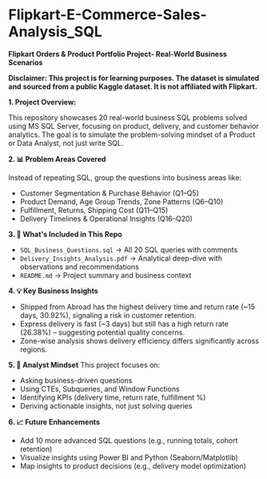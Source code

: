 # Flipkart-E-Commerce-Sales-Analysis_SQL

**Flipkart Orders & Product Portfolio Project- Real-World Business Scenarios**

**Disclaimer: This project is for learning purposes. The dataset is simulated and sourced from a public Kaggle dataset. It is not affiliated with Flipkart.**

**1. Project Overview:**

This repository showcases 20 real-world business SQL problems solved using MS SQL Server, focusing on product, delivery, and customer behavior analytics. 
The goal is to simulate the problem-solving mindset of a Product or Data Analyst, not just write SQL.

**2. 📊 Problem Areas Covered**

Instead of repeating SQL, group the questions into business areas like:

- Customer Segmentation & Purchase Behavior (Q1–Q5)
- Product Demand, Age Group Trends, Zone Patterns (Q6–Q10)
- Fulfillment, Returns, Shipping Cost (Q11–Q15)
- Delivery Timelines & Operational Insights (Q16–Q20)
  
**3. 📁 What's Included in This Repo**
   
- `SQL_Business_Questions.sql` → All 20 SQL queries with comments
- `Delivery_Insights_Analysis.pdf` → Analytical deep-dive with observations and recommendations
- `README.md` → Project summary and business context

**4. 💡 Key Business Insights**

- Shipped from Abroad has the highest delivery time and return rate (~15 days, 30.92%), signaling a risk in customer retention.
- Express delivery is fast (~3 days) but still has a high return rate (26.38%) – suggesting potential quality concerns.
- Zone-wise analysis shows delivery efficiency differs significantly across regions.

**5. 🧠 Analyst Mindset**
This project focuses on:
- Asking business-driven questions
- Using CTEs, Subqueries, and Window Functions
- Identifying KPIs (delivery time, return rate, fulfillment %)
- Deriving actionable insights, not just solving queries

 **6. 📈 Future Enhancements**
 - Add 10 more advanced SQL questions (e.g., running totals, cohort retention)
- Visualize insights using Power BI and Python (Seaborn/Matplotlib)
- Map insights to product decisions (e.g., delivery model optimization)







